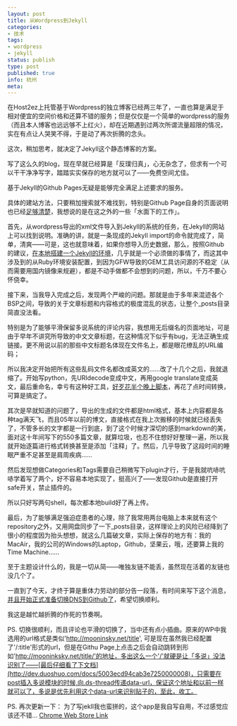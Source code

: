 ```yaml
---
layout: post
title: 从Wordpress到Jekyll
categories:
- 技术
tags:
- wordpress
- jekyll
status: publish
type: post
published: true
info: 杭州
meta:
---
```


在Host2ez上托管基于Wordpress的独立博客已经两三年了，一直也算是满足于相对便宜的空间价格和还算不错的服务；但是仅仅是一个简单的wordpress的服务（而且本人博客也远远够不上红火），却在近期遇到过两次所谓流量超限的情况，实在有点让人哭笑不得，于是动了再次折腾的念头。

这次，稍加思考，就决定了Jekyll这个静态博客的方案。

写了这么久的blog，现在早就已经算是「反璞归真」，心无杂念了，但求有一个可以干干净净写字，踏踏实实保存的地方就可以了——免费空间尤佳。

基于Jekyll的Github Pages无疑是能够完全满足上述要求的服务。

具体的建站方法，只要稍加搜索就不难找到，特别是Github Page自身的页面说明也已经[足够清楚](http://pages.github.com)，我想说的是在这之外的一些「水面下的工作」。

首先，从wordpress导出的xml文件导入到Jekyll的系统的任务，在Jekyll的网站上可以找到说明。准确的讲，就是一条现成的Jekyll import的命令就完成了，简单，清爽——可是，这也就意味着，如果你想导入历史数据，那么，按照Github的建议，[在本地搭建一个Jekyll的环境](https://help.github.com/articles/using-jekyll-with-pages)，几乎就是一个必须做的事情了，而这其中涉及到的从Ruby环境安装配置，到因为GFW导致的GEM工具访问源的不稳定（从而需要用国内镜像来规避），都是不动手做都不会想到的问题，所以，千万不要心怀侥幸。

接下来，当我导入完成之后，发现两个严峻的问题。那就是由于多年来混迹各个BSP之间，导致的关于文章标题和内容格式的极度混乱的状态，让整个_posts目录简直没法看。

特别是为了能够平滑保留多说系统的评论内容，我想用无后缀名的页面地址，可是由于早年不讲究所导致的中文文章标题，在这种情况下似乎有bug，无法正确生成链接。更不用说以前的那些中文标题名体现在文件名上，都是眼花缭乱的URL编码；

所以我决定开始把所有这些乱码文件名都改成英文的……改了十几个之后，我就退缩了。开始写python，先URIdecode变成中文，再用google translate变成英文，最后重命名，幸亏有这种好工具，[好歹花半个晚上脚本](https://github.com/shinemoon/shinemoon.github.io/blob/master/filename_change.py)，再花了点时间转换，可算是搞定了。

其次是早就知道的问题了，导出的生成的文件都是html格式，基本上内容都是各种tag满天飞，而且05年以前的博文，直接格式在我上次搬移的时候就已经丢失了，不管多长的文字都是一行到底，到了这个时候才深切的感到markdown的美，面对这十年间写下的550多篇文章，就算垃圾，也忍不住想好好整理一遍，所以我就开始逐篇进行格式转换甚至是添加「注释」了。然后，几乎导致了这段时间的睡眠严重不足甚至是肩周疾病……

然后发现想做Categories和Tags需要自己稍微写下plugin才行，于是我就吭哧吭哧学着写了两个，好不容易本地实现了，挺高兴了——发现Github是直接打开safe开关，禁止插件的。

所以只好写两句shell，每次都本地build好了再上传。

最后，为了能够满足强迫症患者的心理，除了我常用两台电脑上本来就有这个repository之外，又用网盘同步了一下_posts目录，这样理论上的风险已经降到了很小的程度因为抬头想想，就这么几篇破文章，实际上保存的地方有：我的MacAir，我的公司的Windows的Laptop，Github，坚果云，哦，还要算上我的Time Machine……

至于主题设计什么的，我是一切从简——唯独友链不能丢，虽然现在活着的友链也没几个了。

一直到了今天，才终于算是重体力劳动的部分告一段落，有时间来写下这个消息，[并且开始正式准备切换DNS到Github了](https://help.github.com/articles/setting-up-a-custom-domain-with-pages)，希望切换顺利。

我这是越忙越折腾的作死的节奏啊。

PS. 切换很顺利，而且评论也平滑的切换了，当中还有点小插曲。原来的WP中我选用的url格式是类似'http://mooninsky.net/title', 可是现在虽然我已经配置了'/:title'形式的url，但是在Githu Page上点击之后会自动跳转到形如'http://mooninksky.net/title/'的地址，多出这么一个'/'就硬是让「多说」没法识别了——[最后仔细看了下文档](http://dev.duoshuo.com/docs/5003ecd94cab3e7250000008)，只需要在post插入多说模块的时候,向.ds-thread传递data-url，保证这个地址和以前一样就可以了，多说是优先利用这个data-url来识别贴子的，至此，收工。


PS. 再次更新一下： 为了写jekll我也蛮拼的，这个app是我自写自用，不过感觉应该还不错... [Chrome Web Store Link](https://chrome.google.com/webstore/detail/jekyller/lgdhgkhhglmhiacjecigalebiffjklec)


